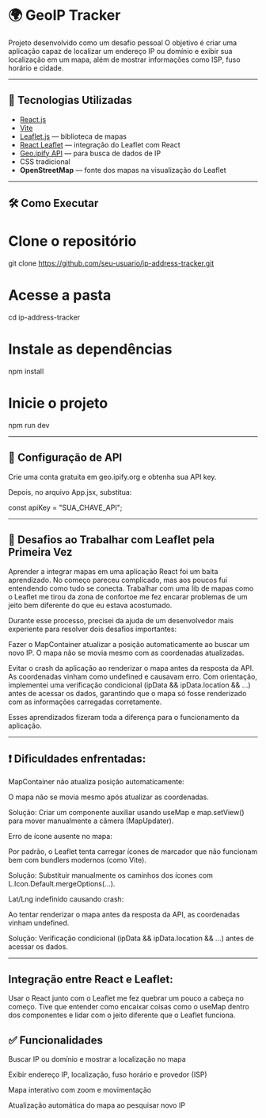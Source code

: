 # 🌍 GeoIP Tracker

Projeto desenvolvido como um desafio pessoal O objetivo é criar uma aplicação capaz de localizar um endereço IP ou domínio e exibir sua localização em um mapa, além de mostrar informações como ISP, fuso horário e cidade.

---

## 🚀 Tecnologias Utilizadas

- [React.js](https://reactjs.org/)
- [Vite](https://vitejs.dev/)
- [Leaflet.js](https://leafletjs.com/) — biblioteca de mapas
- [React Leaflet](https://react-leaflet.js.org/) — integração do Leaflet com React
- [Geo.ipify API](https://geo.ipify.org/) — para busca de dados de IP
- CSS tradicional
- **OpenStreetMap** — fonte dos mapas na visualização do Leaflet

---

## 🛠️ Como Executar

# Clone o repositório
git clone https://github.com/seu-usuario/ip-address-tracker.git

# Acesse a pasta
cd ip-address-tracker

# Instale as dependências
npm install

# Inicie o projeto
npm run dev

---
## 🔑 Configuração de API
Crie uma conta gratuita em geo.ipify.org e obtenha sua API key.

Depois, no arquivo App.jsx, substitua:

 const apiKey = "SUA_CHAVE_API";
 
---

## 🧩 Desafios ao Trabalhar com Leaflet pela Primeira Vez
Aprender a integrar mapas em uma aplicação React foi um baita aprendizado. No começo pareceu complicado, mas aos poucos fui entendendo como tudo se conecta. Trabalhar com uma lib de mapas como o Leaflet me tirou da zona de confortoe me fez encarar problemas de um jeito bem diferente do que eu estava acostumado.

Durante esse processo, precisei da ajuda de um desenvolvedor mais experiente para resolver dois desafios importantes:

Fazer o MapContainer atualizar a posição automaticamente ao buscar um novo IP. O mapa não se movia mesmo com as coordenadas atualizadas. 

Evitar o crash da aplicação ao renderizar o mapa antes da resposta da API. As coordenadas vinham como undefined e causavam erro. Com orientação, implementei uma verificação condicional (ipData && ipData.location && ...) antes de acessar os dados, garantindo que o mapa só fosse renderizado com as informações carregadas corretamente.

Esses aprendizados fizeram toda a diferença para o funcionamento da aplicação.


---
## ❗ Dificuldades enfrentadas:

MapContainer não atualiza posição automaticamente:

O mapa não se movia mesmo após atualizar as coordenadas.

Solução: Criar um componente auxiliar usando useMap e map.setView() para mover manualmente a câmera (MapUpdater).

Erro de ícone ausente no mapa:

Por padrão, o Leaflet tenta carregar ícones de marcador que não funcionam bem com bundlers modernos (como Vite).

Solução: Substituir manualmente os caminhos dos ícones com L.Icon.Default.mergeOptions(...).

Lat/Lng indefinido causando crash:

Ao tentar renderizar o mapa antes da resposta da API, as coordenadas vinham undefined.

Solução: Verificação condicional (ipData && ipData.location && ...) antes de acessar os dados.

---

## Integração entre React e Leaflet:

Usar o React junto com o Leaflet me fez quebrar um pouco a cabeça no começo. Tive que entender como encaixar coisas como o useMap dentro dos componentes e lidar com o jeito diferente que o Leaflet funciona.

## ✅ Funcionalidades

Buscar IP ou domínio e mostrar a localização no mapa

Exibir endereço IP, localização, fuso horário e provedor (ISP)

Mapa interativo com zoom e movimentação

Atualização automática do mapa ao pesquisar novo IP

